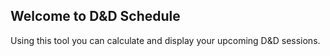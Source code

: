 ## Welcome to D&D Schedule

Using this tool you can calculate and display your upcoming D&D sessions.
